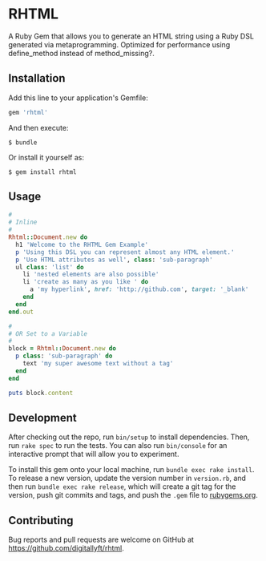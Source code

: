 # RHTML

A Ruby Gem that allows you to generate an HTML string using a Ruby DSL generated via metaprogramming. 
Optimized for performance using define_method instead of method_missing?. 

## Installation

Add this line to your application's Gemfile:

```ruby
gem 'rhtml'
```

And then execute:

    $ bundle

Or install it yourself as:

    $ gem install rhtml

## Usage

```ruby
#
# Inline
#
Rhtml::Document.new do 
  h1 'Welcome to the RHTML Gem Example'
  p 'Using this DSL you can represent almost any HTML element.'
  p 'Use HTML attributes as well', class: 'sub-paragraph' 
  ul class: 'list' do
    li 'nested elements are also possible'
    li 'create as many as you like ' do
      a 'my hyperlink', href: 'http://github.com', target: '_blank'
    end
  end
end.out

# 
# OR Set to a Variable
#
block = Rhtml::Document.new do 
  p class: 'sub-paragraph' do 
    text 'my super awesome text without a tag'
  end
end

puts block.content

```

## Development

After checking out the repo, run `bin/setup` to install dependencies. Then, run `rake spec` to run the tests. You can also run `bin/console` for an interactive prompt that will allow you to experiment.

To install this gem onto your local machine, run `bundle exec rake install`. To release a new version, update the version number in `version.rb`, and then run `bundle exec rake release`, which will create a git tag for the version, push git commits and tags, and push the `.gem` file to [rubygems.org](https://rubygems.org).

## Contributing

Bug reports and pull requests are welcome on GitHub at https://github.com/digitallyft/rhtml.

